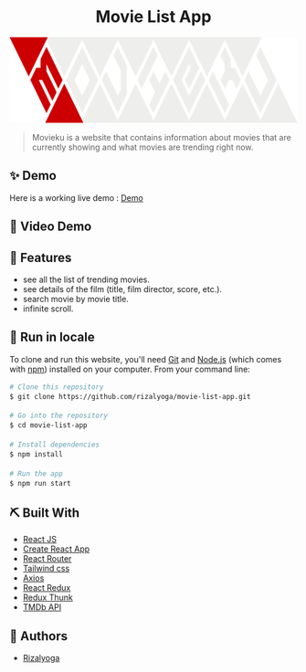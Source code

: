 <div align="center">

<!-- PROJECT LOGO -->

# Movie List App

<img src="src/assets/logo-banner.png" width=800 height=150 alt="Logo" width="250" height="auto" />

</div>

<!-- ![GitHub commit activity](https://img.shields.io/github/commit-activity/m/feliciakri/cofficed) -->
<!-- ![Vercel](https://vercelbadge.vercel.app/api/feliciakri/cofficed) -->
<!-- ![Website](https://img.shields.io/website?url=https%3A%2F%2Fcofficed.tech) -->
<!-- 🖼️🎥  -->

> Movieku is a website that contains information about movies that are currently showing and what movies are trending right now.

## ✨ Demo

Here is a working live demo : [Demo](https://movieku-rizalyoga.web.app/)

## 🎥 Video Demo

## 🔮 Features

- see all the list of trending movies.
- see details of the film (title, film director, score, etc.).
- search movie by movie title.
- infinite scroll.

## 🧰 Run in locale

To clone and run this website, you'll need [Git](https://git-scm.com) and [Node.js](https://nodejs.org/en/download/) (which comes with [npm](http://npmjs.com)) installed on your computer. From your command line:

```bash
# Clone this repository
$ git clone https://github.com/rizalyoga/movie-list-app.git

# Go into the repository
$ cd movie-list-app

# Install dependencies
$ npm install

# Run the app
$ npm run start
```

<!-- ## 🙊 Environment Variables

To run this project, you will need to add the following environment variables to your .env file

`REACT_APP_API_URL`

That contains the endpoint for the backend -->

## ⛏️ Built With

- [React JS](https://reactjs.org/)
- [Create React App](https://create-react-app.dev/)
- [React Router](https://reactrouter.com/)
- [Tailwind css](https://tailwindcss.com/)
- [Axios](https://github.com/axios/axios)
- [React Redux](https://react-redux.js.org/)
- [Redux Thunk](https://www.npmjs.com/package/redux-thunk)
- [TMDb API](https://developers.themoviedb.org/3/getting-started/introduction)

## 👤 Authors

- [Rizalyoga](https://github.com/rizalyoga/)
